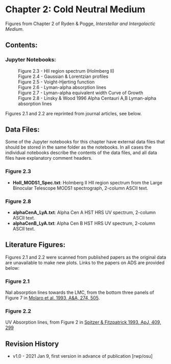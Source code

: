 # Chapter 2: Cold Neutral Medium

Figures from Chapter 2 of Ryden & Pogge, *Interstellar and Intergalactic Medium*.

## Contents:

### Jupyter Notebooks:
<dl>
  <dd>Figure 2.3 - HII region spectrum (Holmberg II)
  <dd>Figure 2.4 - Gaussian & Lorentzian profiles
  <dd>Figure 2.5 - Voight-Hjerting function
  <dd>Figure 2.6 - Lyman-alpha absorption lines
  <dd>Figure 2.7 - Lyman-alpha equivalent width Curve of Growth
  <dd>Figure 2.8 - Linsky & Wood 1996 Alpha Centauri A,B Lyman-alpha absorption lines
</dl>
Figures 2.1 and 2.2 are reprinted from journal articles, see below.

## Data Files:

Some of the Jupyter notebooks for this chapter have external data files that should be stored in the same
folder as the notebooks.  In all cases the individual notebooks describe the contents of the data files, 
and all data files have explanatory comment headers.

### Figure 2.3
 * **HoII_MODS1_Spec.txt**: Holmberg II HII region spectrum from the Large Binocular Telescope MODS1 spectrograph, 2-column ASCII text.
 
### Figure 2.8
 * **alphaCenA_LyA.txt**: Alpha Cen A HST HRS UV spectrum, 2-column ASCII text.
 * **alphaCenB_LyA.txt**: Alpha Cen B HST HRS UV spectrum, 2-column ASCII text.
 
## Literature Figures:

Figures 2.1 and 2.2 were scanned from published papers as the original data are unavailable to make new plots. Links to the papers on ADS are provided below:

### Figure 2.1
NaI absorption lines towards the LMC, from the bottom three panels of Figure 7 in [Molaro et al. 1993, A&A, 274, 505](http://ui.adsabs.harvard.edu/abs/1993A%26A...274..505M).

### Figure 2.2
UV Absorption lines, from Figure 2 in [Spitzer & Fitzpatrick 1993, ApJ, 409, 299](http://ui.adsabs.harvard.edu/abs/1993ApJ...409..299S)
 
## Revision History

 * v1.0 - 2021 Jan 9, first version in advance of publication [rwp/osu]
